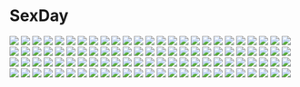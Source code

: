 # SexDay
![](https://konachan.com/jpeg/2e061a27c121f91a318fd6e0b7e16f69/Konachan.com%20-%20162717%20grass%20hinamatsuri_touko%20long_hair%20mask%20panties%20purple_eyes%20red_hair%20school_uniform%20thighhighs%20twintails%20underwear.jpg)
![](https://konachan.com/image/d28727652ce7b10538e1aedd17753944/Konachan.com%20-%20243755%20clouds%20gloves%20gray_hair%20kirayoci%20long_hair%20pantyhose%20petals%20skirt%20sky%20yellow_eyes.jpg)
![](https://konachan.com/image/f05d6001cabf23c4d766dd8c5188fc2b/Konachan.com%20-%20257323%20bow%20building%20butterfly%20city%20dress%20kagamine_len%20kagamine_rin%20longyu%20male%20vocaloid%20wedding_attire.jpg)
![](https://konachan.com/image/f2b11c55994938db0aa0c5078a81e351/Konachan.com%20-%20304136%202girls%20aqua_eyes%20assassins_pride%20blonde_hair%20bloomers%20blush%20cedar_%28artist%29%20dress%20elise_angel%20long_hair%20melida_angel%20pantyhose%20thighhighs%20white_hair.jpg)
![](https://konachan.com/jpeg/79d775dc130db0ab76dd30505673f334/Konachan.com%20-%20228548%20apple%20ass%20barefoot%20blush%20bra%20brown_eyes%20brown_hair%20food%20fruit%20kono_bijutsubu_ni_wa_mondai_ga_aru%21%20nagayori%20panties%20short_hair%20underwear%20usami_mizuki.jpg)
![](https://konachan.com/image/3aa891b6e796a301e9e281fcb7bf1520/Konachan.com%20-%20279977%20aqua_eyes%20aqua_hair%20boots%20hatsune_miku%20long_hair%20skirt%20tagme_%28artist%29%20thighhighs%20tie%20twintails%20vocaloid%20zettai_ryouiki.jpg)
![](https://konachan.com/jpeg/c5e2909648bfe9d27de0b4b08ac00f46/Konachan.com%20-%20259867%20blonde_hair%20blush%20bow%20chain%20drink%20garter_belt%20hat%20horns%20ibuki_suika%20long_hair%20sake%20skirt%20snowcanvas%20touhou%20yellow_eyes.jpg)
![](https://konachan.com/image/c0f729b519f308047787bb1b0638f8a4/Konachan.com%20-%20175000%202girls%20black_hair%20brown_hair%20gloves%20headband%20long_hair%20miko%20no_bra%20red_eyes%20sarashi%20short_hair%20sideboob%20skirt%20tears%20thighhighs%20underboob%20underwear.jpg)
![](https://konachan.com/jpeg/61527601509cc460abc2793ae37eb57b/Konachan.com%20-%2079161%20anus%20ass%20blue_hair%20iizuki_tasuku%20kos-mos%20long_hair%20panties%20pussy%20thighhighs%20uncensored%20underwear%20wet%20xenosaga.jpg)
![](https://konachan.com/image/e8c78d45aee5906deb724096f66360dc/Konachan.com%20-%2043918%20animal_ears%20blush%20catgirl%20cat_smile%20panties%20tagme%20thighhighs%20underwear.jpg)
![](https://konachan.com/jpeg/82b934cf88c07a0dc64829cc50c3e477/Konachan.com%20-%20153053%20breasts%20brown_eyes%20brown_hair%20censored%20christmas%20game_cg%20giga%20kajiya_ayano%20kiss_bell%20mikoto_akemi%20nipples%20paizuri%20penis.jpg)
![](https://konachan.com/image/dd34c950d1cf8a1975a47aa117aeb3c2/Konachan.com%20-%2077351%20clannad%20sakagami_tomoyo.jpg)
![](https://konachan.com/jpeg/0181c7d92cd9f43c47dc485e22b0eb96/Konachan.com%20-%20273291%202girls%20anal%20aqua_eyes%20blush%20bondage%20breasts%20brown_hair%20garter_belt%20long_hair%20nipples%20nude%20pink_eyes%20pussy%20tentacles%20thighhighs%20uncensored%20wanaca.jpg)
![](https://konachan.com/jpeg/89a49db37bc8c3c8a1978aee64e9e868/Konachan.com%20-%20223179%20aqua_eyes%20bicolored_eyes%20blue_hair%20boots%20gun%20original%20short_hair%20sugi_214%20thighhighs%20weapon.jpg)
![](https://konachan.com/jpeg/48ff08c35e9677a18ad2142e8b96c559/Konachan.com%20-%2058336%20bakemonogatari%20close%20kanbaru_suruga%20monogatari_%28series%29%20vector.jpg)
![](https://konachan.com/jpeg/d7f0039ae9037e04b9e88dbd9ddad2fa/Konachan.com%20-%20216470%20aliasing%20ass%20bikini%20blue_eyes%20blue_hair%20blush%20breasts%20choker%20cleavage%20gloves%20gray_hair%20group%20headband%20navel%20ponytail%20swimsuit%20twintails%20white.jpg)
![](https://konachan.com/image/2442c23b80fdb2e5bb48eb4e35cfbfef/Konachan.com%20-%20279772%20all_male%20armor%20bow%20braids%20dress%20gloves%20group%20hat%20knife%20long_hair%20male%20samurai%20short_hair%20shorts%20thighhighs%20touken_ranbu%20weapon%20wink%20wristwear.jpg)
![](https://konachan.com/image/9819f29791fff79d1cf7091c0056307f/Konachan.com%20-%20241560%20all_male%20animal%20bird%20black_eyes%20black_hair%20cherry_blossoms%20ekita_xuan%20flowers%20hibari_kyouya%20male%20necklace%20shirt%20short_hair%20weapon.jpg)
![](https://konachan.com/jpeg/c3b5e5e8b8d3339de7bb9bf8135a67c2/Konachan.com%20-%20270139%20blush%20brave_girl_ravens%20breasts%20cum%20game_cg%20gray_hair%20long_hair%20navel%20nipples%20nude%20penis%20purple_eyes%20pussy%20sex%20tagme_%28artist%29%20thighhighs%20uncensored.jpg)
![](https://konachan.com/image/5ea9e8b813fe40cc141c940f2b349999/Konachan.com%20-%2099485%20blue_eyes%20breasts%20cherry_blossoms%20flowers%20long_hair%20megurine_luka%20nude%20pink_hair%20vocaloid.jpg)
![](https://konachan.com/image/c31b9c3170b0279da46289c7155e4046/Konachan.com%20-%20124183%20camera%20redjuice.jpg)
![](https://konachan.com/image/f8cd188ba931fbb4d27301d8e0669f9a/Konachan.com%20-%20133919%20aqua_eyes%20aqua_hair%20dress%20hatsune_miku%20long_hair%20mikeou%20panties%20striped_panties%20thighhighs%20twintails%20underwear%20vocaloid.jpg)
![](https://konachan.com/jpeg/4c3b1dd5e56c3312e9f937f58f793b3f/Konachan.com%20-%20180995%202girls%20black_hair%20blonde_hair%20blue_eyes%20navel%20original%20purple_eyes%20shiva_%28executor%29%20short_hair%20swimsuit%20underboob%20white.jpg)
![](https://konachan.com/image/15b7a31e41bffcc4e042ffb82821340e/Konachan.com%20-%2065582%20akita_komachi%20black_hair%20long_hair%20marriage_royale%20nishimata_aoi%20purple_eyes.jpg)
![](https://konachan.com/image/8188b4b84177f15fe878e44ababa2903/Konachan.com%20-%20209620%20bed%20game_cg%20katakura_saki%20mote_sugite_shuraba_na_ore%20pajamas%20praline%20sayori.jpg)
![](https://konachan.com/jpeg/bef8adfdd316a80ca3c0a5553509e7d1/Konachan.com%20-%2066406%20izumi_konata%20lucky_star%20polychromatic%20white.jpg)
![](https://konachan.com/image/18fc8d732decc2e793581fcef936f4c4/Konachan.com%20-%20156124%20aqua_eyes%20aqua_hair%20blush%20breasts%20cameltoe%20cleavage%20daiaru%20gun%20gun_gale_online%20panties%20shinon_%28sao%29%20spread_legs%20sword_art_online%20underwear%20weapon.jpg)
![](https://konachan.com/jpeg/7d2f92f827b8a01b29b6c98910df25ed/Konachan.com%20-%20252290%20houjuu_nue%20ryosios%20touhou%20waifu2x.jpg)
![](https://konachan.com/image/1b93baa735ae8280c52385013a5b5cf2/Konachan.com%20-%2043836%20bodysuit%20boots%20brown_eyes%20clouds%20food%20fruit%20green_hair%20long_hair%20qp%3Aflapper%20skintight%20tail%20thighhighs%20wings.jpg)
![](https://konachan.com/jpeg/7d1dda1732c877bc1f691eed78163088/Konachan.com%20-%20258551%20aircraft%20anthropomorphism%20barbariank%20braids%20breasts%20brown_eyes%20cleavage%20clouds%20navel%20ponytail%20sky%20thighhighs%20unryuu_%28kancolle%29%20water%20white_hair.jpg)
![](https://konachan.com/jpeg/fd491b01fc180cd68436e632d703a98f/Konachan.com%20-%2043486%20bikini%20breasts%20cleavage%20henrietta_de_tristain%20kirche%20louise_fran%C3%A7oise_le_blanc_de_la_valli%C3%A8re%20montmorency%20swimsuit%20tabitha%20zero_no_tsukaima.jpg)
![](https://konachan.com/image/df325ace2dec1f826605c4bf56a27645/Konachan.com%20-%2084905%20komeiji_koishi%20komeiji_satori%20sadomochi%20touhou.jpg)
![](https://konachan.com/image/67046c7642d38e6f7318d8ead2150650/Konachan.com%20-%20117143%20bra%20breasts%20cleavage%20kawakami_momoyo%20kurosawa_keiko%20maji_de_watashi_ni_koi_shinasai%21%20mayuzumi_yukie%20panties%20shiina_miyako%20underwear%20undressing.jpg)
![](https://konachan.com/image/e293f5c5460f3f52cc9557747fd5b499/Konachan.com%20-%20115270%20hatsune_miku%20vocaloid.jpg)
![](https://konachan.com/jpeg/3f196cf38d978600e05e8307e18fd5f9/Konachan.com%20-%20180653%20august%20bekkankou%20blush%20daitoshokan_no_hitsujikai%20game_cg%20japanese_clothes%20panties%20ponytail%20sakuraba_tamamo%20underwear.jpg)
![](https://konachan.com/jpeg/f746166440653640758c2a2df065d935/Konachan.com%20-%20294853%20blush%20bow%20breasts%20censored%20game_cg%20mayuzaki_yuu%20navel%20nipples%20pink_eyes%20pink_hair%20pussy_juice%20sex%20shirt_lift%20skirt%20spread_legs%20thighhighs%20torte_soft.jpg)
![](https://konachan.com/image/c83277cad05de96a8fcc275da29c74dc/Konachan.com%20-%2044568%20hyakko%20iizuka_tatsuki%20kageyama_torako%20nonomura_ayumi%20saotome_suzume.jpg)
![](https://konachan.com/image/c3279158ed1efc407b350049d2706f60/Konachan.com%20-%20254139%20aircraft%20anthropomorphism%20azur_lane%20blue_eyes%20breasts%20chinomaron%20choker%20cleavage%20clouds%20dress%20elbow_gloves%20gloves%20hat%20long_hair%20signed%20sky%20twintails.jpg)
![](https://konachan.com/image/413b917829bb1168a32362a720d87852/Konachan.com%20-%2099540%20blonde_hair%20kirisame_marisa%20touhou%20witch%20yellow_eyes.jpg)
![](https://konachan.com/image/e2914b51088556f5715b8320b182b2b8/Konachan.com%20-%20133365%20aqua_hair%20butterfly%20clouds%20hatsune_miku%20headphones%20landscape%20long_hair%20pcw%20scenic%20skirt%20sky%20sunset%20thighhighs%20twintails%20vocaloid%20water%20wings.jpg)
![](https://konachan.com/image/c7c6cedfe11843a7bcced1da4226589b/Konachan.com%20-%2087404%20aonoe%20aqua_hair%20hatsune_miku%20thighhighs%20tie%20twintails%20vocaloid%20wings.jpg)
![](https://konachan.com/image/a6c0cfc48331348b331342bb3ea61d12/Konachan.com%20-%20191089%20blush%20breasts%20cleavage%20green_eyes%20green_hair%20japanese_clothes%20kochiya_sanae%20long_hair%20miko%20no_bra%20ribbons%20sideboob%20touhou%20yukizumi_remon.jpg)
![](https://konachan.com/jpeg/daea61ff4390b37e8c838902306d562b/Konachan.com%20-%20280059%20aqua_eyes%20blonde_hair%20blush%20breasts%20n.g.%20navel%20nipples%20no_bra%20panties%20panty_pull%20pussy%20short_hair%20topless%20uncensored%20underwear%20wet%20white.jpg)
![](https://konachan.com/image/d007c6e938b1cd0d68d27f0fac5ffa89/Konachan.com%20-%2033924%20animal%20cat%20pointed_ears%20primula%20school_swimsuit%20shuffle%20swimsuit.jpg)
![](https://konachan.com/image/77b6e4c7d9d966aa0bd333cbf729e841/Konachan.com%20-%20133179%20acchi_kocchi%20animal_ears%20catgirl%20miniwa_tsumiki%20purple_eyes%20purple_hair%20school_uniform%20vector.jpg)
![](https://konachan.com/image/872ad05551167448ee610010e76e3bc4/Konachan.com%20-%2035453%20kenkou_zenrakei_suieibu_umisho%20ninagawa_amuro%20umisho.jpg)
![](https://konachan.com/jpeg/cc99e3f889a6c18df8031a98a0b5c576/Konachan.com%20-%20249463%20aqua_eyes%20black_hair%20blush%20breasts%20censored%20gun%20long_hair%20male%20nipples%20no_bra%20nopan%20open_shirt%20penis%20pubic_hair%20pussy%20sex%20short_hair%20tears%20weapon.jpg)
![](https://konachan.com/jpeg/e65fcd87d4db64b600ae0c53e31f52f2/Konachan.com%20-%20301675%20anal%20barefoot%20breasts%20cropped%20crown%20lavie%20nipples%20no_bra%20nopan%20original%20pink_hair%20pussy%20red_eyes%20short_hair%20spread_legs%20staff%20tears%20uncensored.jpg)
![](https://konachan.com/image/af86b5cd1603e8dbee29fe107227316f/Konachan.com%20-%20274889%20blue_hair%20blush%20chibi%20dark_skin%20fang%20food%20fruit%20glasses%20goggles%20group%20hat%20headband%20kotatsu%20long_hair%20ponytail%20red_hair%20sleeping%20swimsuit%20twintails.jpg)
![](https://konachan.com/jpeg/77396bdc5c35c94234b88405a2367d7e/Konachan.com%20-%20208896%20censored%20effordom_soft%20game_cg%20jyukishi_cutie_bullet%20pussy%20sara_tefal%20spread_pussy%20yuuki_hagure.jpg)
![](https://konachan.com/image/883f6a8d3f7a633dfef4151c54db4c86/Konachan.com%20-%2026530%20anemone%20eureka_seven.jpeg)
![](https://konachan.com/image/18988e36050538ae89170bd4afa632b4/Konachan.com%20-%209683%20aegis%20blonde_hair%20headphones%20kirijou_mitsuru%20persona%20persona_3%20red_eyes%20red_hair%20skirt%20takeba_yukari%20wink.jpg)
![](https://konachan.com/jpeg/6bd3e693a335cfbc2e11c62992fa5162/Konachan.com%20-%20241078%20ball%20bikini%20breasts%20clouds%20drink%20fang%20flowers%20food%20glasses%20group%20halo%20male%20navel%20necklace%20red_eyes%20red_hair%20shorts%20sky%20swimsuit%20tree%20water%20wet%20wink.jpg)
![](https://konachan.com/image/abe27c4ea64fdfea5325ca8a2fd99462/Konachan.com%20-%2089115%20black_rock_shooter%20kuroi_mato%20takanashi_yomi.jpg)
![](https://konachan.com/jpeg/717daf992cb7f5451c20c38da2c3d0bd/Konachan.com%20-%20123228%20appare%21_tenka_gomen%20game_cg%20katagiri_hinata%20oooka_omoi.jpg)
![](https://konachan.com/jpeg/4e04d9c0fe8e834bfdc2938e8e02e667/Konachan.com%20-%20291969%20censored%20erect_nipples%20fruitsfulcute%21_r%20game_cg%20paizuri%20penis%20tagme_%28artist%29%20tagme_%28character%29.jpg)
![](https://konachan.com/jpeg/f5af2fc538f9ee9efe9df215c8f30e3e/Konachan.com%20-%20107872%20ebisu_kana%20flowers%20hatsune_miku%20headphones%20tie%20vocaloid.jpg)
![](https://konachan.com/jpeg/a0c0b8e3fbb4927bb14bfbecb4a9ec61/Konachan.com%20-%20221834%20blonde_hair%20gyugu%20hatsune_miku%20long_hair%20monochrome%20vocaloid.jpg)
![](https://konachan.com/image/352bd9b88414f6619c3c14e664ec0b5d/Konachan.com%20-%20120797%20all_male%20c_%28control%29%20hat%20kyuubee%20mahou_shoujo_madoka_magica%20male%20masakaki%20parody%20pink_hair%20pointed_ears%20short_hair%20tagme%20white%20yoga_kimimaro.jpg)
![](https://konachan.com/jpeg/8332ea3d4653c62a14e04fd028897722/Konachan.com%20-%20271890%20bikini%20black_hair%20blue_eyes%20breasts%20comic_toranoana%20long_hair%20navel%20nipples%20panty_pull%20shironeko_sanbou%20swimsuit%20third-party_edit%20undressing%20white.jpg)
![](https://konachan.com/jpeg/fe47eb88cfe34ee6aa61da77910412e2/Konachan.com%20-%2033382%20itoshiki_nozomu%20sayonara_zetsubou_sensei%20tsunetsuki_matoi.jpg)
![](https://konachan.com/jpeg/807905dd5e7cbffe42dbcb20054d06e6/Konachan.com%20-%20247714%20anthropomorphism%20brown_hair%20clouds%20dress%20green_eyes%20hat%20kantai_collection%20kinugasa_%28kancolle%29%20short_hair%20sky%20tagme_%28artist%29%20water%20watermark.jpg)
![](https://konachan.com/image/dda7e568116d20a99d8fa17ef4258a1e/Konachan.com%20-%2017474%20beatmania%20beatmania_iidx%20blonde_hair%20bow%20diverse_system%20headphones%20long_hair%20shingo_%28missing_link%29%20skirt%20thighhighs%20umegiri_iroha.jpg)
![](https://konachan.com/image/8ba8a53f5e36ca13615cb686e49c9be6/Konachan.com%20-%20267550%20anthropomorphism%20blue_eyes%20brown_hair%20cnm%20dress%20garter_belt%20kantai_collection%20long_hair%20ponytail%20stockings%20summer_dress%20thighhighs.jpg)
![](https://konachan.com/image/955f763705c67da88b98ec1f31f5d628/Konachan.com%20-%2018389%20rozen_maiden%20suigintou.jpg)
![](https://konachan.com/image/98c99283ac0a78efb7378d1d6fa46adf/Konachan.com%20-%2042643%20christmas%20hat%20panties%20santa_costume%20santa_hat%20snow%20underwear.jpg)
![](https://konachan.com/image/5d12e9a49447c3b824292dc19f51e51b/Konachan.com%20-%20218819%20brown_hair%20building%20card_captor_sakura%20city%20green_eyes%20kero%20kinomoto_sakura%20loli%20moon%20moonknives%20night%20pajamas%20short_hair%20wings.jpg)
![](https://konachan.com/image/6e67b28b67b3e9ba2d1402b5b0e6a049/Konachan.com%20-%20113898%20blue_eyes%20blue_hair%20flowers%20hatsune_miku%20kusolili%20leaves%20long_hair%20tears%20tree%20twintails%20vocaloid.jpg)
![](https://konachan.com/image/bf23142c41542c44779cfcd22fd44b92/Konachan.com%20-%20186742%20ass%20bikini%20breasts%20cameltoe%20original%20real_xxiii%20swimsuit%20water%20wet.jpg)
![](https://konachan.com/image/75aaaf4ad440200669cf18f735df6608/Konachan.com%20-%20254614%20artoria_pendragon_%28all%29%20fate_grand_order%20fate_%28series%29%20jeanne_d%27arc_%28fate%29%20jeanne_d%27arc_alter%20mysterious_heroine_x%20saber%20saber_alter%20salmon88.jpg)
![](https://konachan.com/jpeg/51c1150dba98834dbc13505d079ea684/Konachan.com%20-%20227889%20bicolored_eyes%20breast_hold%20breasts%20monster_musume_no_iru_nichijou%20necklace%20red_hair%20short_hair%20tagme_%28artist%29%20zombina.jpg)
![](https://konachan.com/image/811d04aa863ca842ffe288abca3eb44a/Konachan.com%20-%2062532%2011_eyes%20logo.jpg)
![](https://konachan.com/image/4444b31c56f102b91ffde80559a5ba28/Konachan.com%20-%20196354%20boots%20clouds%20flowers%20kazami_yuuka%20landscape%20leaves%20ryosios%20scenic%20skirt%20touhou%20tree%20umbrella%20windmill.jpg)
![](https://konachan.com/jpeg/e3a8b3c3cdf8a79c2b1491ce8244b618/Konachan.com%20-%20285049%20aqua_eyes%20bandage%20bikini%20choker%20fate_grand_order%20fate_%28series%29%20frankenstein%20horns%20navel%20pink_hair%20scan%20short_hair%20swimsuit.jpg)
![](https://konachan.com/jpeg/90b29ee57d6a84e544397d909c56384e/Konachan.com%20-%20246705%20ayanami_rei%20blue_hair%20bodysuit%20breasts%20neon_genesis_evangelion%20red_eyes%20short_hair%20third-party_edit%20watermark.jpg)
![](https://konachan.com/jpeg/edb31386d39a9fa6ddbbb998695d049f/Konachan.com%20-%20223229%20aki663%20breasts%20group%20nude%20onsen%20tian_tian_meng_wuyu%20wink.jpg)
![](https://konachan.com/image/9d350ed4b81ee466066d32ff6f412a47/Konachan.com%20-%206835%20canvas.jpg)
![](https://konachan.com/image/d4351b909e2dd70f40645345e9a1ccd8/Konachan.com%20-%20172552%20all_male%20black_hair%20glasses%20green_eyes%20instrument%20kanenari%20long_hair%20male%20original%20weapon.jpg)
![](https://konachan.com/image/10fad23df5c6e8b8b897d164e89266ff/Konachan.com%20-%2057087%20hayate_no_gotoku%20nishizawa_ayumu.jpg)
![](https://konachan.com/image/486b1708ab1c993c1fa8991f91e0355d/Konachan.com%20-%209620%20nanao_naru.jpg)
![](https://konachan.com/jpeg/78e6ebefd178c68b94d22aedeb8e9d5a/Konachan.com%20-%20147821%20blush%20breast_grab%20breasts%20cleavage%20close%20front_wing%20game_cg%20kanadome_miyako%20nanaca_mai%20panties%20pink_hair%20pure_girl%20purple_eyes%20underwear.jpg)
![](https://konachan.com/image/0de24fbb13931dafd39a8faff66e7ebd/Konachan.com%20-%2085459%20black_hair%20ikura_wataru%20original%20scenic%20thighhighs%20train.jpg)
![](https://konachan.com/image/f4b78e00542bff83aacacfc859954a10/Konachan.com%20-%20122060%20alphonse%20crown%20fate_%28series%29%20fate_stay_night%20fate_zero%20flowers%20gray_hair%20irisviel_von_einzbern%20long_hair%20orange_eyes%20red_eyes%20sword%20weapon.jpg)
![](https://konachan.com/image/704e834e263bdce460e45fa8ac6b4853/Konachan.com%20-%2086576%20blood%20japanese_clothes%20jpeg_artifacts%20long_hair%20miko%20moon%20night.jpg)
![](https://konachan.com/jpeg/0041b057f6484f29dfa9ff24cf21ff9e/Konachan.com%20-%2047057%20abhar%20bikini%20blush%20flat_chest%20game_cg%20long_hair%20misaki_kurehito%20miyamae_tomoka%20orange_eyes%20ponytail%20red_hair%20sky%20swimsuit%20wet.jpg)
![](https://konachan.com/image/d47ce11270dc213387245b024fdaacac/Konachan.com%20-%2077731%20flowers%20megurine_luka%20pink_hair%20purple_eyes%20vocaloid.jpg)
![](https://konachan.com/jpeg/1678c42bda4065ec129b1a21f0dca79b/Konachan.com%20-%20279386%20animal_ears%20ass%20azur_lane%20bikini%20blue_eyes%20breasts%20cleavage%20foxgirl%20katana%20long_hair%20ponytail%20red_eyes%20scan%20skirt%20swimsuit%20sword%20tail%20weapon.jpg)
![](https://konachan.com/image/2ddaa2da8b3fb5fc706f5d12a05a2bad/Konachan.com%20-%2091509%20akahige%20christmas%20kousaka_kirino%20ore_no_imouto_ga_konna_ni_kawaii_wake_ga_nai.jpg)
![](https://konachan.com/image/b19eab17243a545367724116d0f4e88f/Konachan.com%20-%2076371%20boots%20glasses%20goggles%20gumi%20headphones%20mirre%20vocaloid.jpg)
![](https://konachan.com/image/36a2f61e373b9721751c84d4f5427716/Konachan.com%20-%2040022%20asakura_sakura%20blue_eyes%20brown_hair%20galge.com%20logo%20swimsuit.jpg)
![](https://konachan.com/image/09469658ecb2ea266d594d636c677a9e/Konachan.com%20-%20182096%20amagai_tarou%20anthropomorphism%20blue_eyes%20brown_hair%20green_eyes%20japanese_clothes%20long_hair%20miko%20red_eyes%20school_uniform%20short_hair%20skirt%20torn_clothes.jpg)
![](https://konachan.com/jpeg/d170d29da6b2c290053e60bfe733ccbf/Konachan.com%20-%2099916%20akemi_homura%20am_%28amyu_amyu%29%20barefoot%20headband%20long_hair%20mahou_shoujo_madoka_magica%20purple_eyes%20school_uniform%20skirt%20white.jpg)
![](https://konachan.com/image/07496e64cb939d66c7fa028fc0cd9db7/Konachan.com%20-%20107645%20ass%20garter_belt%20gray_hair%20maria_holic%20nurse%20shinouji_matsurika%20thighhighs%20third-party_edit%20twintails%20yamauchi_noriyasu%20yellow_eyes.jpg)
![](https://konachan.com/image/8672662c5f85069c4b180f6bb8b6cdcf/Konachan.com%20-%2068343%20amakusa_juuza%20male%20umineko_no_naku_koro_ni%20ushiromiya_ange.jpg)
![](https://konachan.com/image/489062da19e37ec3f3712581e9e6186e/Konachan.com%20-%20299526%20anus%20ass%20censored%20nyc%20original%20pussy.jpg)
![](https://konachan.com/jpeg/07959b279654732835b81bd91a4ca0a7/Konachan.com%20-%20266170%20blue_eyes%20blue_hair%20blush%20breasts%20censored%20cum%20game_cg%20headdress%20nipples%20no_bra%20nopan%20penis%20pussy%20sex%20short_hair%20stockings%20thighhighs%20urine.jpg)
![](https://konachan.com/image/769f9d1b8bab01c1e63f0effd38fcf41/Konachan.com%20-%20207533%20akemi_homura%20blackrabbitsoul%20dress%20kaname_madoka%20long_hair%20mahou_shoujo_madoka_magica%20twintails%20ultimate_madoka.jpg)
![](https://konachan.com/image/1464ab71055911bddf88b9956bb95271/Konachan.com%20-%20111673%20blonde_hair%20blush%20charlotte_dunois%20infinite_stratos%20nude%20purple_eyes%20shinonono_houki.jpg)
![](https://konachan.com/image/6978ae6dbdd6e990865336ce2ee66a22/Konachan.com%20-%20301443%20animal%20bicolored_eyes%20cat%20dress%20group%20long_hair%20original%20rasukii_%28pamiton%29%20thighhighs%20uniform%20waitress.jpg)
![](https://konachan.com/jpeg/c00fa84e45e8767f062741edcdf195ed/Konachan.com%20-%20258493%20ange_vierge%20animal_ears%20bicolored_eyes%20blonde_hair%20blush%20breasts%20censored%20cum%20long_hair%20navel%20nipples%20open_shirt%20penis%20pussy%20ribbons%20wings.jpg)
